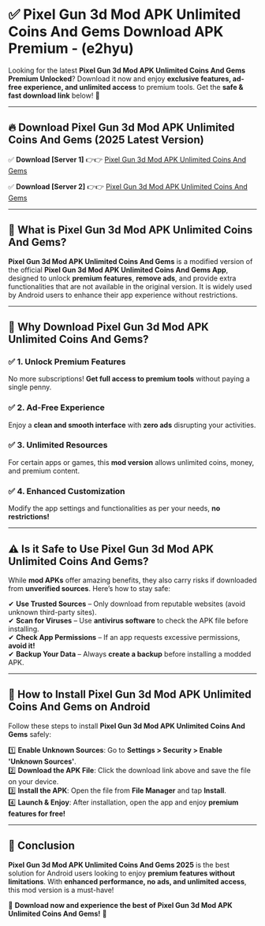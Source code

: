 
# ✅ Pixel Gun 3d Mod APK Unlimited Coins And Gems Download APK Premium -  (e2hyu) 

Looking for the latest **Pixel Gun 3d Mod APK Unlimited Coins And Gems Premium Unlocked**? Download it now and enjoy **exclusive features, ad-free experience, and unlimited access** to premium tools. Get the **safe & fast download link** below! 🚀

---

## 🔥 Download Pixel Gun 3d Mod APK Unlimited Coins And Gems (2025 Latest Version)

✅ **Download [Server 1]** 👉👉 [Pixel Gun 3d Mod APK Unlimited Coins And Gems ](https://apkcomod.com?title=Pixel_Gun_3d_Mod_APK_Unlimited_Coins_And_Gems)  

✅ **Download [Server 2]** 👉👉 [Pixel Gun 3d Mod APK Unlimited Coins And Gems ](https://apkcomod.com?title=Pixel_Gun_3d_Mod_APK_Unlimited_Coins_And_Gems)  


---

## 📌 What is Pixel Gun 3d Mod APK Unlimited Coins And Gems?

**Pixel Gun 3d Mod APK Unlimited Coins And Gems** is a modified version of the official **Pixel Gun 3d Mod APK Unlimited Coins And Gems App**, designed to unlock **premium features**, **remove ads**, and provide extra functionalities that are not available in the original version. It is widely used by Android users to enhance their app experience without restrictions.

---

## 🌟 Why Download Pixel Gun 3d Mod APK Unlimited Coins And Gems?

### ✅ 1. Unlock Premium Features
No more subscriptions! **Get full access to premium tools** without paying a single penny.

### ✅ 2. Ad-Free Experience
Enjoy a **clean and smooth interface** with **zero ads** disrupting your activities.

### ✅ 3. Unlimited Resources
For certain apps or games, this **mod version** allows unlimited coins, money, and premium content.

### ✅ 4. Enhanced Customization
Modify the app settings and functionalities as per your needs, **no restrictions!**

---

## ⚠️ Is it Safe to Use Pixel Gun 3d Mod APK Unlimited Coins And Gems?

While **mod APKs** offer amazing benefits, they also carry risks if downloaded from **unverified sources**. Here’s how to stay safe:

✔ **Use Trusted Sources** – Only download from reputable websites (avoid unknown third-party sites).  
✔ **Scan for Viruses** – Use **antivirus software** to check the APK file before installing.  
✔ **Check App Permissions** – If an app requests excessive permissions, **avoid it!**  
✔ **Backup Your Data** – Always **create a backup** before installing a modded APK.

---

## 📲 How to Install Pixel Gun 3d Mod APK Unlimited Coins And Gems on Android

Follow these steps to install **Pixel Gun 3d Mod APK Unlimited Coins And Gems** safely:

1️⃣ **Enable Unknown Sources**: Go to **Settings > Security > Enable 'Unknown Sources'**.  
2️⃣ **Download the APK File**: Click the download link above and save the file on your device.  
3️⃣ **Install the APK**: Open the file from **File Manager** and tap **Install**.  
4️⃣ **Launch & Enjoy**: After installation, open the app and enjoy **premium features for free!**

---

## 🚀 Conclusion

**Pixel Gun 3d Mod APK Unlimited Coins And Gems 2025** is the best solution for Android users looking to enjoy **premium features without limitations**. With **enhanced performance, no ads, and unlimited access**, this mod version is a must-have!

🔻 **Download now and experience the best of Pixel Gun 3d Mod APK Unlimited Coins And Gems!** 🔻

